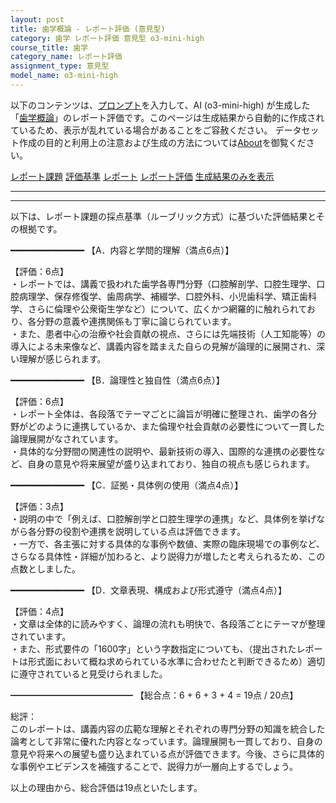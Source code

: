 ```yaml
---
layout: post
title: 歯学概論 - レポート評価 (意見型)
category: 歯学 レポート評価 意見型 o3-mini-high
course_title: 歯学
category_name: レポート評価
assignment_type: 意見型
model_name: o3-mini-high
---
```


以下のコンテンツは、[プロンプト](https://github.com/takedatoshiyuki/synthetic_assignments/tree/main/generated/歯学/o3-mini-high/prompt_レポート評価-意見型.md)を入力して、AI (o3-mini-high) が生成した「[歯学概論](/contents/歯学/)」のレポート評価です。このページは生成結果から自動的に作成されているため、表示が乱れている場合があることをご容赦ください。
データセット作成の目的と利用上の注意および生成の方法については[About](/About)を御覧ください。

[レポート課題](../レポート課題-意見型)
[評価基準](../評価基準-意見型)
[レポート](../レポート-意見型)
[レポート評価](../レポート評価-意見型)
[生成結果のみを表示](https://github.com/takedatoshiyuki/synthetic_assignments/tree/main/generated/歯学/o3-mini-high/レポート評価-意見型.md)
  

***
***
  
以下は、レポート課題の採点基準（ルーブリック方式）に基づいた評価結果とその根拠です。

━━━━━━━━━━━━━━
【A．内容と学問的理解（満点6点）】

【評価：6点】  
・レポートでは、講義で扱われた歯学各専門分野（口腔解剖学、口腔生理学、口腔病理学、保存修復学、歯周病学、補綴学、口腔外科、小児歯科学、矯正歯科学、さらに倫理や公衆衛生学など）について、広くかつ網羅的に触れられており、各分野の意義や連携関係も丁寧に論じられています。  
・また、患者中心の治療や社会貢献の視点、さらには先端技術（人工知能等）の導入による未来像など、講義内容を踏まえた自らの見解が論理的に展開され、深い理解が感じられます。

━━━━━━━━━━━━━━
【B．論理性と独自性（満点6点）】

【評価：6点】  
・レポート全体は、各段落でテーマごとに論旨が明確に整理され、歯学の各分野がどのように連携しているか、また倫理や社会貢献の必要性について一貫した論理展開がなされています。  
・具体的な分野間の関連性の説明や、最新技術の導入、国際的な連携の必要性など、自身の意見や将来展望が盛り込まれており、独自の視点も感じられます。

━━━━━━━━━━━━━━
【C．証拠・具体例の使用（満点4点）】

【評価：3点】  
・説明の中で「例えば、口腔解剖学と口腔生理学の連携」など、具体例を挙げながら各分野の役割や連携を説明している点は評価できます。  
・一方で、各主張に対する具体的な事例や数値、実際の臨床現場での事例など、さらなる具体性・詳細が加わると、より説得力が増したと考えられるため、この点数としました。

━━━━━━━━━━━━━━
【D．文章表現、構成および形式遵守（満点4点）】

【評価：4点】  
・文章は全体的に読みやすく、論理の流れも明快で、各段落ごとにテーマが整理されています。  
・また、形式要件の「1600字」という字数指定についても、（提出されたレポートは形式面において概ね求められている水準に合わせたと判断できるため）適切に遵守されていると見受けられました。

━━━━━━━━━━━━━━
【総合点：6 + 6 + 3 + 4 = 19点 / 20点】

総評：  
このレポートは、講義内容の広範な理解とそれぞれの専門分野の知識を統合した論考として非常に優れた内容となっています。論理展開も一貫しており、自身の意見や将来への展望も盛り込まれている点が評価できます。今後、さらに具体的な事例やエビデンスを補強することで、説得力が一層向上するでしょう。

以上の理由から、総合評価は19点といたします。
